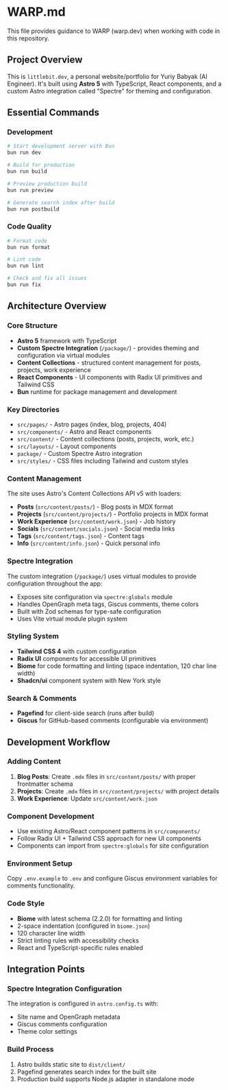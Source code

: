 # WARP.md

This file provides guidance to WARP (warp.dev) when working with code in this repository.

## Project Overview

This is `littlebit.dev`, a personal website/portfolio for Yuriy Babyak (AI Engineer). It's built using **Astro 5** with TypeScript, React components, and a custom Astro integration called "Spectre" for theming and configuration.

## Essential Commands

### Development
```bash
# Start development server with Bun
bun run dev

# Build for production
bun run build

# Preview production build
bun run preview

# Generate search index after build
bun run postbuild
```

### Code Quality
```bash
# Format code
bun run format

# Lint code
bun run lint

# Check and fix all issues
bun run fix
```

## Architecture Overview

### Core Structure
- **Astro 5** framework with TypeScript
- **Custom Spectre Integration** (`/package/`) - provides theming and configuration via virtual modules
- **Content Collections** - structured content management for posts, projects, work experience
- **React Components** - UI components with Radix UI primitives and Tailwind CSS
- **Bun** runtime for package management and development

### Key Directories
- `src/pages/` - Astro pages (index, blog, projects, 404)
- `src/components/` - Astro and React components
- `src/content/` - Content collections (posts, projects, work, etc.)
- `src/layouts/` - Layout components
- `package/` - Custom Spectre Astro integration
- `src/styles/` - CSS files including Tailwind and custom styles

### Content Management
The site uses Astro's Content Collections API v5 with loaders:
- **Posts** (`src/content/posts/`) - Blog posts in MDX format
- **Projects** (`src/content/projects/`) - Portfolio projects in MDX format
- **Work Experience** (`src/content/work.json`) - Job history
- **Socials** (`src/content/socials.json`) - Social media links
- **Tags** (`src/content/tags.json`) - Content tags
- **Info** (`src/content/info.json`) - Quick personal info

### Spectre Integration
The custom integration (`/package/`) uses virtual modules to provide configuration throughout the app:
- Exposes site configuration via `spectre:globals` module
- Handles OpenGraph meta tags, Giscus comments, theme colors
- Built with Zod schemas for type-safe configuration
- Uses Vite virtual module plugin system

### Styling System
- **Tailwind CSS 4** with custom configuration
- **Radix UI** components for accessible UI primitives
- **Biome** for code formatting and linting (space indentation, 120 char line width)
- **Shadcn/ui** component system with New York style

### Search & Comments
- **Pagefind** for client-side search (runs after build)
- **Giscus** for GitHub-based comments (configurable via environment)

## Development Workflow

### Adding Content
1. **Blog Posts**: Create `.mdx` files in `src/content/posts/` with proper frontmatter schema
2. **Projects**: Create `.mdx` files in `src/content/projects/` with project details
3. **Work Experience**: Update `src/content/work.json`

### Component Development
- Use existing Astro/React component patterns in `src/components/`
- Follow Radix UI + Tailwind CSS approach for new UI components
- Components can import from `spectre:globals` for site configuration

### Environment Setup
Copy `.env.example` to `.env` and configure Giscus environment variables for comments functionality.

### Code Style
- **Biome** with latest schema (2.2.0) for formatting and linting
- 2-space indentation (configured in `biome.json`)
- 120 character line width
- Strict linting rules with accessibility checks
- React and TypeScript-specific rules enabled

## Integration Points

### Spectre Integration Configuration
The integration is configured in `astro.config.ts` with:
- Site name and OpenGraph metadata
- Giscus comments configuration
- Theme color settings

### Build Process
1. Astro builds static site to `dist/client/`
2. Pagefind generates search index for the built site
3. Production build supports Node.js adapter in standalone mode
